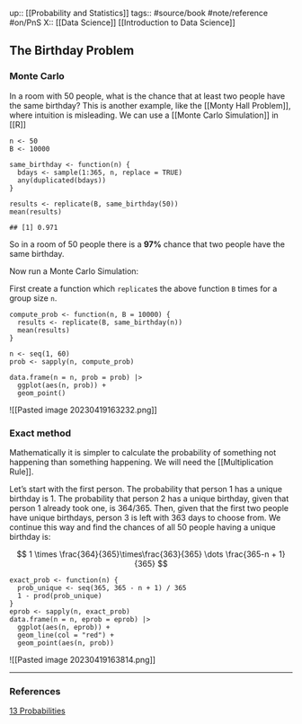 up:: [[Probability and Statistics]]
tags:: #source/book #note/reference #on/PnS 
X::  [[Data Science]] [[Introduction to Data Science]]

## The Birthday Problem

### Monte Carlo

In a room with 50 people, what is the chance that at least two people have the same birthday? This is another example, like the [[Monty Hall Problem]], where intuition is misleading. We can use a  [[Monte Carlo Simulation]] in [[R]]

```
n <- 50
B <- 10000

same_birthday <- function(n) {
  bdays <- sample(1:365, n, replace = TRUE)
  any(duplicated(bdays))
}

results <- replicate(B, same_birthday(50))
mean(results)

## [1] 0.971
```

So in a room of 50 people there is a __97%__ chance that two people have the same birthday.

Now run a Monte Carlo Simulation:

First create a function which `replicate`s the above function `B` times for a group size `n`.
```
compute_prob <- function(n, B = 10000) {
  results <- replicate(B, same_birthday(n))
  mean(results)
}

n <- seq(1, 60)
prob <- sapply(n, compute_prob)

data.frame(n = n, prob = prob) |>
  ggplot(aes(n, prob)) +
  geom_point()
```

![[Pasted image 20230419163232.png]]


### Exact method

Mathematically it is simpler to calculate the probability of something not happening than something happening. We will need the [[Multiplication Rule]].

Let’s start with the first person. The probability that person 1 has a unique birthday is 1. The probability that person 2 has a unique birthday, given that person 1 already took one, is 364/365. Then, given that the first two people have unique birthdays, person 3 is left with 363 days to choose from. We continue this way and find the chances of all 50 people having a unique birthday is:

$$
1 \times \frac{364}{365}\times\frac{363}{365} \dots \frac{365-n + 1}{365}
$$

```
exact_prob <- function(n) {
  prob_unique <- seq(365, 365 - n + 1) / 365
  1 - prod(prob_unique)
}
eprob <- sapply(n, exact_prob)
data.frame(n = n, eprob = eprob) |>
  ggplot(aes(n, eprob)) +
  geom_line(col = "red") +
  geom_point(aes(n, prob))
```

![[Pasted image 20230419163814.png]]


---
### References

[13 Probabilities](https://biscotty666.github.io/Data-Science-R-PH125x/docs/Pt13.html#birthday-problem)